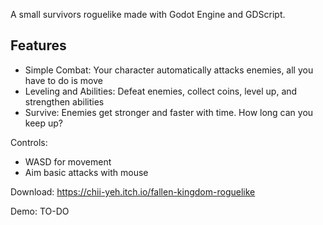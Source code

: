 A small survivors roguelike made with Godot Engine and GDScript. 

## Features
- Simple Combat: Your character automatically attacks enemies, all you have to do is move
- Leveling and Abilities: Defeat enemies, collect coins, level up, and strengthen abilities
- Survive: Enemies get stronger and faster with time. How long can you keep up?

Controls:
- WASD for movement
- Aim basic attacks with mouse

Download:
https://chii-yeh.itch.io/fallen-kingdom-roguelike

Demo:
TO-DO
